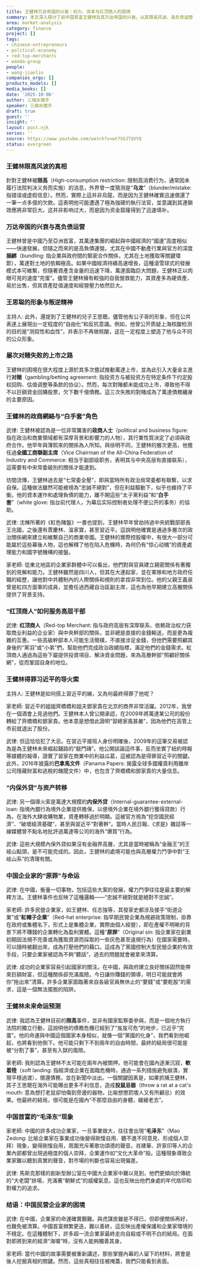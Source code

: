 ```yaml
---
title: 王健林万达帝国的兴衰：权力、资本与红顶商人的困境
summary: 本文深入探讨了前中国首富王健林及其万达帝国的兴衰。从其限高风波、高负债运营，到与多位高层官员的复杂政商关系，揭示了其作为“红顶商人”的挑战。文章还分析了其子王思聪的形象、万达上市困境以及与最高层的冲突，并对中国民营企业家的“原罪”及未来命运进行了探讨。
area: market-analysis
category: finance
project: []
tags:
- chinese-entrepreneurs
- political-economy
- red-top-merchants
- wanda-group
people:
- wang-jianlin
companies_orgs: []
products_models: []
media_books: []
date: '2025-10-06'
author: 三個水槍手
speaker: 三個水槍手
draft: true
guest: ''
insight: ''
layout: post.njk
series: ''
source: https://www.youtube.com/watch?v=wt7SGJTQVYQ
status: evergreen
---
```

### 王健林限高风波的真相

針對王健林被**限高**（High-consumption restriction: 限制高消费行为，通常因未履行法院判决义务而实施）的消息，外界曾一度猜测是“**乌龙**”（blunder/mistake: 指错误或虚假信息）。然而，實際上這并非烏龍，而是因为王健林確實迅速償還了一筆一点多億的欠款。這表明他可能遭遇了極為強硬的執行法官，並意識到其連鎖效應將非常巨大。这并非影响过大，而是因为资金窟窿得到了迅速填补。

### 万达帝国的兴衰与高负债运营

王健林曾是中國乃至亞洲首富，其萬達集團的崛起與中國經濟的“國運”高度相似——快速發展，但隨之而來的是高負債運營。尤其在中國不動產行業與官方的深度**捆綁**（bundling: 指企業與政府間的緊密合作關係，尤其在土地獲取等關鍵環節），萬達對土地的依賴極高。如果中國經濟持續高速增長，這種滾雪球式的發展模式本可維繫，但隨著資產含金量的迅速下降，萬達面臨巨大問題，王健林正以肉眼可見的速度“完蛋”。儘管王健林擁有較強的自我營救能力，其資產多為硬資產，易於出售，但其資產貶值速度和經營壓力依然巨大。

### 王思聪的形象与叛逆精神

主持人: 此外，還提到了王健林的兒子王思聰。儘管他有公子哥的形象，但在公共表達上展現出一定程度的“自由化”和反抗意識。例如，他曾公开质疑上海核酸检测的目的是“测奴性和血性”，并表示不再做核酸，这在一定程度上塑造了他与众不同的公众形象。

### 屡次对赌失败的上市之路

王健林的困境在很大程度上源於其多次嘗試推動萬達上市，並為此引入大量金主進行**对赌**（gambling/betting agreement: 指投资方与被投资方在特定条件下约定股权回购、估值调整等条款的协议）。然而，每次對賭都未能成功上市，導致他不得不以巨額資金回購股票，欠下數千億債務。這三次失敗的對賭成為了萬達債務纏身的主要原因。

### 王健林的政商網絡与“白手套”角色

武律: 王健林被認為是一位非常厲害的**政商人士**（political and business figure: 指在政治和商業領域都有深厚背景和影響力的人物），其行業性質決定了必須與政府合作。他早年與薄熙來的關係為人所知。與徐明不同，王健林的層次更高，他擔任過**全國工商聯副主席**（Vice Chairman of the All-China Federation of Industry and Commerce: 相当于副部级职务，表明其与中央高层有直接联系），這需要有中央常委級別的關係才能達到。

坊間流傳，王健林過去是“七常委全壓”，即與當時所有政治局常委都有聯繫，以求自保。這種做法雖然可能被視為“忠誠不絕對”，但在利益驅動下，似乎也維持了平衡。他的資本運作和處理負債的能力，離不開這些“太子黨利益”和“**白手套**”（white glove: 指台前代理人，为幕后实际控制者处理不便公开的事务）的協助。

武律: 沈棟所著的《紅色賭盤》一書也提到，王健林早年曾劫持過中央統戰部部長王兆國，之後還有賈慶林、溫家寶，甚至習近平。這說明他確實是通過多層次的政治關係網來建立和維繫自己的商業帝國。王健林的實際控股權中，有很大一部分可能屬於這些幕後人物，這也解釋了他在陷入危機時，為何仍有“惊心动魄”的資產處理能力和國字號機構的接盤。

家老師: 從東北地區的企業家群體中可以看出，他們對與官員建立親密關係有著獨到的見解和能力。王健林雖然是四川人，但其在大連起家，並在軍隊和地方政府任職的經歷，讓他對中共體制內的人際關係和規則的拿捏非常到位。他的父親王義泉曾是紅四方面軍的成員，並擔任過西藏自治區副主席，這也為他早期建立高層關係提供了背景支持。

### “红顶商人”如何服务高层干部

武律: **红顶商人**（Red-top Merchant: 指与政府高层有深厚联系、依赖政治权力获取商业利益的企业家）與中央幹部的關係，並非總是直接的金錢輸送，而是更為複雜的互惠。一些高級幹部本人可能生活簡樸，不直接涉足金錢，但他們需要照顧其身後的“黨羽”或“小弟”們，幫助他們完成政治政績指標，滿足他們的金錢需求。紅頂商人通過為這些下屬提供投資項目、解決資金問題，來為高層幹部“照顧好關係網”，從而鞏固自身的地位。

### 王健林得罪习近平的导火索

主持人: 王健林是如何搭上習近平的線，又為何最終得罪了他呢？

家老師: 習近平的姐姐齊橋橋和姐夫鄧家貴在北京的商界非常活躍。2012年，我曾在一個酒會上見過他們。王健林本人曾公開承認，在2009年將萬達某公司的股份轉給了齊橋橋和鄧家貴。他本意是想借此證明“習總家風甚嚴”，因為他們在高管上市前就退出了股份。

武律: 但這恰恰犯了大忌。在習近平接班人身份明確後，2009年的這筆交易被認為是為王健林未來崛起鋪路的“敲門磚”。他公開談論這件事，反而坐實了紐約時報等媒體的報導，證實了習家在商業中的利益瓜葛，這被認為是得罪習近平的關鍵。此外，2016年披露的**巴拿馬文件**（Panama Papers: 揭露全球多國權貴利用離岸公司隱藏財富和逃稅的醜聞文件）中，也包含了齊橋橋和鄧家貴的大量信息。

### “内保外贷”与资产转移

武律: 另一個導火索是萬達大規模的**内保外贷**（Internal-guarantee-external-loan: 指境內銀行為境外企業提供擔保，以便境外企業在境外銀行獲得貸款）行為，在海外大肆收購物業，資產轉移過於明顯。這被官方視為“挖空國民經濟”、“破壞經濟基礎”，甚至與習近平“對著幹”。當時人民日報、《求是》雜誌等一線媒體曾不點名地批評過萬達等公司的海外“爆買”行為。

武律: 這些大規模內保外貸如果沒有金融界高層，尤其是當時被稱為“金融王”的王岐山點頭，是不可能完成的。因此，王健林的處境可能也與高層權力鬥爭中對“王岐山系”的清理有關。

### 中国企业家的“原罪”与命运

武律: 在中國，衡量一切事物，包括這些大案的發展，權力鬥爭往往是最主要的解釋方法。王健林事件也反映了這種邏輯——“忠誠不絕對就是絕對不忠誠”。

家老師: 許多民營企業家，如王健林、任志強等，其發家史都涉及接手“街道企業”或“**紅帽子企業**”（Red-hat enterprise: 指早期民營企業為規避政策限制，掛靠在政府或集體名下，形式上是集體企業，實際由個人經營），即在產權不明晰的背景下將不賺錢的企業轉化為盈利實體。這種“**原罪**”（Original sin: 指企業家在創業初期因法規不完善或為獲取資源而採取的一些灰色甚至違規行為）在國家需要時，可以隨時被翻出來，成為打壓他們的藉口。這成為了黨國控制大型民營企業的有效手段，只要企業家被認為不夠“聽話”，過去的問題就會被拿來清算。

武律: 成功的企業家容易引起國家的關注。在中國，與政府建立良好關係固然能帶來巨額財富，但這種關係卻充滿風險。今日讓你賺錢的領導，明日可能就會將你“拖出來”清算。許多企業家面臨著來自各級官員無休止的“要錢”或“要乾股”的需求，這是一個無法擺脫的陷阱。

### 王健林未来命运预测

武律: 我認為王健林目前的**限高**事件，並非有國家監察委參與，而是一個地方執行法院的獨立行動，這說明他的債務危機已經到了“岌岌可危”的地步，已近乎“完蛋”。他的命運與中國這個國家本身相似，就像一個“黨國的化身”，我們看到他崛起，也將看到他倒下。他可能只剩下不到兩年的自由時間，最終的結局很可能是被“分割了事”，甚至有入獄的風險。

家老師: 我則認為王健林不太可能在兩年內被關押。他可能會在國內逐漸沉寂，**軟着陸**（soft landing: 指經濟或企業在面臨危機時，通過一系列措施避免崩潰，實現平穩過渡），償還債務，並在新聞中淡出。一個關鍵因素是，如果抓捕王健林，其子王思聰在海外可能曝出更多不利信息，造成**投鼠忌器**（throw a rat at a cat's mouth: 意為想打老鼠卻怕傷到旁邊的器物，比喻想懲罰壞人又有所顧忌）的效果。他最終的結局，很可能是在國內“不那麼自由的身體，緩緩老去”。

### 中国首富的“毛泽东”现象

家老師: 中國的許多成功企業家，一旦事業做大，往往會出現“**毛泽东**”（Mao Zedong: 比喻企業家在事業成功後變得剛愎自用、聽不進不同意見、形成個人崇拜）現象，變得剛愎自用，周圍充斥著歌功頌德的聲音。肖建華、許家印等人的企業內部都曾出現過極度的個人崇拜，企業運作如“文化大革命”般。這種現象導致企業家難以聽到真實的聲音，對市場的判斷也容易出現偏差。

武律: 馬斯克那樣的創新型辦公室在中國大企業家中難以見到，他們更傾向於傳統的“大老闆”排場，充滿著“朝鮮式”的威權氣息。這也反映出他們身處的年代烙印和對權力的追求。

### 结语：中国民营企业家的困境

武律: 在中國，企業家的命運確實艱難。與虎謀皮雖是不得已，但即便關係再好，也難免被清算。中國首富頻繁更迭，難以善終，這反映出產權保護和企業家環境的不穩定。在這種體制下，許多超一流企業家最終走向自殺或不明不白的結局。在面對即將到來的經濟“海嘯”時，沒有人能夠獨善其身。

家老師: 當代中國的故事需要被重新講述，那些掌握內幕的人留下的材料，將會是後人挖掘真相的關鍵。然而，這些真相往往被掩蓋，我們只能看到表面。
